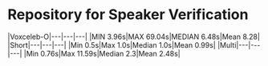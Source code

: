 # Repository for Speaker Verification

|Voxceleb-O|---|---|---|
|MIN 3.96s|MAX 69.04s|MEDIAN 6.48s|Mean 8.28|
|Short|---|---|---|
|Min 0.5s|Max 1.0s|Median 1.0s|Mean 0.99s|
|Multi|---|---|---|
|Min 0.76s|Max 11.59s|Median 2.3|Mean 2.48s|
